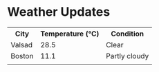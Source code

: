 # Weather Updates

<!-- WEATHER-UPDATE-START -->
<table><tr><th>City</th><th>Temperature (°C)</th><th>Condition</th></tr><tr><td>Valsad</td><td>28.5</td><td>Clear</td></tr><tr><td>Boston</td><td>11.1</td><td>Partly cloudy</td></tr><tr><td></td><td></td><td></td></tr></table>
<!-- WEATHER-UPDATE-END -->
